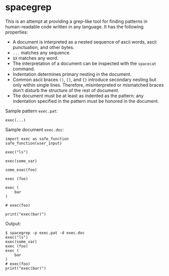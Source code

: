# spacegrep

This is an attempt at providing a grep-like tool for finding patterns
in human-readable code written in any language. It has the following
properties:

* A document is interpreted as a nested sequence of ascii words,
  ascii punctuation, and other bytes.
* `...` matches any sequence.
* `$X` matches any word.
* The interpretation of a document can be inspected with the
  `spacecat` command.
* Indentation determines primary nesting in the document.
* Common ascii braces `()`, `[]`, and `{}` introduce secondary nesting but
  only within single lines. Therefore, misinterpreted or mismatched
  braces don't disturb the structure of the rest of document.
* The document must be at least as indented as the pattern:
  any indentation specified in the pattern must be honored in the document.

Sample pattern `exec.pat`:
```
exec(...)
```

Sample document `exec.doc`:
```
import exec as safe_function
safe_function(user_input)

exec("ls")

exec(some_var)

some_exec(foo)

exec (foo)

exec (
    bar
)

# exec(foo)

print("exec(bar)")
```

Output:
```
$ spacegrep -p exec.pat -d exec.doc
exec("ls")
exec(some_var)
exec (foo)
exec (
    bar
)
# exec(foo)
print("exec(bar)")
```
